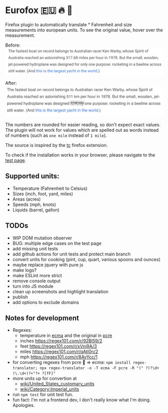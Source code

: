 # Eurofox 🇪🇺 🔥 🦊

Firefox plugin to automatically translate ° Fahrenheit and size measurements into european units.
To see the original value, hover over the measurement.


Before:
![Without the plugin](./images/no-plugin.png "Without the plugin")

After:
![With the plugin](./images/yes-plugin.png "With the plugin")


The numbers are rounded for easier reading, so don't expect exact values.
The plugin will not work for values which are spelled out as words instead of numbers (such as `one mile` instead of `1 mile`).

The source is inspired by the [tc](https://github.com/spb/tc) firefox extension.

To check if the installation works in your browser, please navigate to the [test page](testpage/test.html).

## Supported units:

* Temperature (Fahrenheit to Celsius)
* Sizes (inch, foot, yard, miles)
* Areas (acres)
* Speeds (mph, knots)
* Liquids (barrel, gallon)

## TODOs

* WIP DOM mutation observer
* BUG: multiple edge cases on the test page
* add missing unit tests
* add github actions for unit tests and protect main branch
* convert units for cooking (pint, cup, quart, various spoons and ounces)
* maybe replace jquery with pure js
* make logo?
* make ESLint more strict
* remove console output
* turn into JS module
* clean up screenshots and highlight translation
* publish
* add options to exclude domains

## Notes for development

* Regexes:
    - temperature in [ecma](https://regex101.com/r/Wrpp4x/2) and the original in [pcre](https://regex101.com/r/Ak5Joj/1)
    - inches https://regex101.com/r/92Bl59/2
    - feet https://regex101.com/r/xVnj9A/3
    - miles https://regex101.com/r/qAti0n/2
    - mph https://regex101.com/r/8AvYcc/1
* for converting regexes from pcre 🧠 => ecma:
	`npm install regex-translator; npx regex-translator -o -T ecma -F pcre -R "(° ?)?\d+(\.\d+)?+°?+ ?[fF]"`
* more units up for convertion at
    - [wiki/United_States_customary_units](https://simple.wikipedia.org/wiki/United_States_customary_units)
    - [wiki/Category:Imperial_units](https://en.wikipedia.org/wiki/Category:Imperial_units)
* run `npm test` for unit test fun.
* fun fact: I'm not a frontend dev, I don't really know what I'm doing. Apologies.

